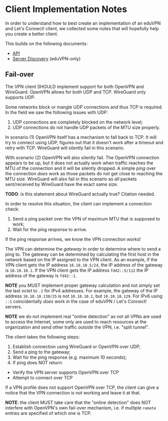 # Client Implementation Notes

In order to understand how to best create an implementation of an eduVPN and 
Let's Connect! client, we collected some notes that will hopefully help you 
create a better client.

This builds on the following documents:

* [API](API.md)
* [Server Discovery](SERVER_DISCOVERY.md) (eduVPN-only)

## Fail-over

The VPN client SHOULD implement support for both OpenVPN and WireGuard. OpenVPN
allows for both UDP and TCP. WireGuard only supports UDP.

Some networks block or mangle UDP connections and thus TCP is required. In the 
field we saw the following issues with UDP:

1. UDP connections are completely blocked on the network level;
2. UDP connections do not handle UDP packets of the MTU size properly.

In scenario (1) OpenVPN itself has a mechanism to fall back to TCP. It will 
try to connect using UDP, figures out that it doesn't work after a timeout and
retry with TCP. WireGuard will silently fail in this scenario.

With scenario (2) OpenVPN will also silently fail. The OpenVPN connection 
appears to be up, but it does not actually work when traffic reaches the MTU of
the connection and it will be silently dropped. A simple _ping_ over the 
connection *does* work as those packets do not get close to reaching the MTU 
size. WireGuard will also fail in this scenario as _all_ packets sent/received
by WireGuard have the exact same size.

**TODO**: is this statement about WireGuard actually true? Citation needed.

In order to resolve this situation, the client can implement a connection 
check:

1. Send a ping packet over the VPN of maximum MTU that is supposed to work;
2. Wait for the ping response to arrive.

If the ping response arrives, we know the VPN connection works!

The VPN can determine the _gateway_ in order to determine where to send a 
ping to. The gateway can be determined by calculating the first host in the
network based on the IP assigned to the VPN client. As an example, if the VPN 
client gets the IP address `10.10.10.5/24`, the IP address of the gateway is
`10.10.10.1`. If the VPN client gets the IP address `fd42::5/112` the IP 
address of the gateway is `fd42::1`.

**NOTE** you MUST implement proper gateway calculation and not simply set the 
last _octet_ to `.1` for IPv4 addresses. For example, the gateway of the 
IP address `10.10.10.130/25` is not `10.10.10.1`, but `10.10.10.129`. For IPv6
using `::1` coincidentally _does_ work in the case of eduVPN / Let's Connect! 
servers.

**NOTE** we do not implement real "online detection" as not all VPNs are used
to access the Internet, some only are used to reach resources at the 
organization and send other traffic _outside_ the VPN, i.e. "split tunnel".

The client takes the following steps:

1. Establish connection using WireGuard or OpenVPN over UDP;
2. Send a ping to the gateway;
3. Wait for the ping response (e.g. maximum 10 seconds);
4. If ping does NOT return:
  * Verify the VPN server supports OpenVPN over TCP
  * Attempt to connect over TCP

If a VPN profile does not support OpenVPN over TCP, the client can give a 
notice that the VPN connection is not working and leave it at that.

**NOTE**: the client MUST take care that the "online detection" does NOT 
interfere with OpenVPN's own fail-over mechanism, i.e. if multiple `remote` 
entries are specified of which one is TCP.
